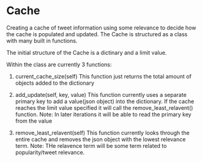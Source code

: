 # Cache
Creating a cache of tweet information using some relevance to decide how the cache is populated and updated.
The Cache is structured as a class with many built in functions.

The initial structure of the Cache is a dictinary and a limit value.

Within the class are currently 3 functions:
1. current_cache_size(self)
  This function just returns the total amount of objects added to the dictionary
  
2. add_update(self, key, value)
  This function currently uses a separate primary key to add a value(json object) into the dictionary.
  If the cache reaches the limit value specified it will call the remove_least_relavent() function.
  Note: In later iterations it will be able to read the primary key from the value
  
3. remove_least_relavent(self)
  This function currently looks through the entire cache and removes the json object with the lowest relevance term.
  Note: THe relavence term will be some term related to popularity/tweet relevance.
